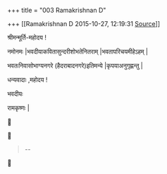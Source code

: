 +++
title = "003 Ramakrishnan D"

+++
[[Ramakrishnan D	2015-10-27, 12:19:31 [Source](https://groups.google.com/g/samskrita/c/g1EEAv9Cc7A)]]



श्रीमन्मूर्ति-महोदय !

नमोनमः \|भवदीयाकवितासुन्दरीशोभतेनितराम् \|भवतापरिचयमीहेऽहम् \|

भवतःनिवासोभाग्यनगरे (हैदराबादनगरे)इतिमन्ये \|कृपयाअनुगृह्ण‍न्तु \|

धन्यवादाः ,महोदय !

भवदीयः

रामकृष्णः \|

  





> --  



